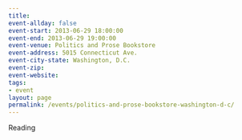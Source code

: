 ```yaml
---
title:
event-allday: false
event-start: 2013-06-29 18:00:00
event-end: 2013-06-29 19:00:00
event-venue: Politics and Prose Bookstore
event-address: 5015 Connecticut Ave.
event-city-state: Washington, D.C.
event-zip:
event-website:  
tags:
- event
layout: page
permalink: /events/politics-and-prose-bookstore-washington-d-c/
---
```

Reading